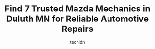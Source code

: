 ---
layout: ampstory
image: https://images.unsplash.com/photo-1522120177514-2b16ebe5634d?ixlib=rb-4.0.3&ixid=MnwxMjA3fDB8MHxwaG90by1wYWdlfHx8fGVufDB8fHx8&auto=format&fit=crop&w=640&h=853&q=80
author: techidn
featured: false
description: Looking for reliable and skilled Mazda Mechanic in Duluth MN, USA? Your search ends here with the 7 best Mazda Mechanic in town. With their expertise and commitment to delivering exceptional
title: Find 7 Trusted Mazda Mechanics in Duluth MN for Reliable Automotive Repairs
cover:
   title: Find 7 Trusted Mazda Mechanics in Duluth MN for Reliable Automotive Repairs
   subtitle: Rickpate
   background: https://images.unsplash.com/photo-1522120177514-2b16ebe5634d?ixlib=rb-4.0.3&ixid=MnwxMjA3fDB8MHxwaG90by1wYWdlfHx8fGVufDB8fHx8&auto=format&fit=crop&w=640&h=853&q=80

pages: 
 - layout: thirds
   top: <h1>#1 ALLSTAR Service & Accessories</h1>
   bottom: "<p>The team here is simply the best. They installed the lift on my jeep, got me set up with a wheel and tire package, and kept me updated throughout the entire process. I ha</p>"
   background: https://www.knot35.com/toplist/wp-content/uploads/2023/06/best-mazda-mechanic-1-in-duluth-mn-1685840474.jpeg
   backgroundblur: true
 - layout: thirds
   top: <h1>#2 Perfect Timing Auto Repair</h1>
   bottom: "<p>6920 Grand Ave, Duluth, MN 55807, United States</p>"
   background: https://www.knot35.com/toplist/wp-content/uploads/2023/06/best-mazda-mechanic-2-in-duluth-mn-1685840474.jpeg
   cta:
      link: https://www.knot35.com/toplist/find-7-trusted-mazda-mechanics-in-duluth-mn-for-reliable-automotive-repairs/
      text: Find 7 Trusted Mazda Mechanics in Duluth MN for Reliable Automotive Repairs
 - layout: thirds
   top: <h1>#3 Foreign Affairs of Duluth, Inc.</h1>
   bottom: "<p>722 E Ninth St, Duluth, MN 55805, United States</p>"
   background: https://www.knot35.com/toplist/wp-content/uploads/2023/06/best-mazda-mechanic-3-in-duluth-mn-1685840475.jpeg
   cta:
      link: https://www.knot35.com/toplist/find-7-trusted-mazda-mechanics-in-duluth-mn-for-reliable-automotive-repairs/
      text: Find 7 Trusted Mazda Mechanics in Duluth MN for Reliable Automotive Repairs
 - layout: thirds
   top: <h1>#4 ProSource Auto Repair</h1>
   bottom: "<p>332 W 4th St, Duluth, MN 55806, United States</p>"
   background: https://images.unsplash.com/photo-1533998839656-76f5e4b2bccb?ixlib=rb-4.0.3&ixid=MnwxMjA3fDB8MHxwaG90by1wYWdlfHx8fGVufDB8fHx8&auto=format&fit=crop&w=640&h=853&q=80
   cta:
      link: https://www.knot35.com/toplist/find-7-trusted-mazda-mechanics-in-duluth-mn-for-reliable-automotive-repairs/
      text: Find 7 Trusted Mazda Mechanics in Duluth MN for Reliable Automotive Repairs
 - layout: thirds
   top: <h1>#5 CARS Complete Auto Repair Service</h1>
   bottom: "<p>4849 Howard Gnesen Rd, Duluth, MN 55803, United States</p>"
   background: https://images.unsplash.com/photo-1608501821300-4f99e58bba77?ixlib=rb-4.0.3&ixid=MnwxMjA3fDB8MHxwaG90by1wYWdlfHx8fGVufDB8fHx8&auto=format&fit=crop&w=640&h=853&q=80
   cta:
      link: https://www.knot35.com/toplist/find-7-trusted-mazda-mechanics-in-duluth-mn-for-reliable-automotive-repairs/
      text: Find 7 Trusted Mazda Mechanics in Duluth MN for Reliable Automotive Repairs
 - layout: thirds
   top: <h1>#6 NorthStar Ford</h1>
   bottom: "<p>1420 Miller Trunk Hwy, Duluth, MN 55811, United States</p>"
   background: https://images.unsplash.com/photo-1531169509526-f8f1fdaa4a67?ixlib=rb-4.0.3&ixid=MnwxMjA3fDB8MHxwaG90by1wYWdlfHx8fGVufDB8fHx8&auto=format&fit=crop&w=640&h=853&q=80
   cta:
      link: https://www.knot35.com/toplist/find-7-trusted-mazda-mechanics-in-duluth-mn-for-reliable-automotive-repairs/
      text: Find 7 Trusted Mazda Mechanics in Duluth MN for Reliable Automotive Repairs
 - layout: thirds
   top: <h1>#7 East End Auto Services</h1>
   bottom: "<p>5077 Jean Duluth Rd, Duluth, MN 55803, United States</p>"
   background: https://images.unsplash.com/photo-1604871000636-074fa5117945?ixlib=rb-4.0.3&ixid=MnwxMjA3fDB8MHxwaG90by1wYWdlfHx8fGVufDB8fHx8&auto=format&fit=crop&w=640&h=853&q=80
   cta:
      link: https://www.knot35.com/toplist/find-7-trusted-mazda-mechanics-in-duluth-mn-for-reliable-automotive-repairs/
      text: Find 7 Trusted Mazda Mechanics in Duluth MN for Reliable Automotive Repairs
 - layout: thirds
   middle: Continue reading...
   background: https://images.unsplash.com/photo-1609083590460-7b8cc0ca65f8?ixlib=rb-4.0.3&ixid=MnwxMjA3fDB8MHxwaG90by1wYWdlfHx8fGVufDB8fHx8&auto=format&fit=crop&w=640&h=853&q=80
   cta:
      link: https://www.knot35.com/toplist/find-7-trusted-mazda-mechanics-in-duluth-mn-for-reliable-automotive-repairs/
      text: Find 7 Trusted Mazda Mechanics in Duluth MN for Reliable Automotive Repairs
      
---